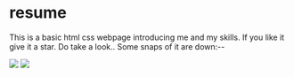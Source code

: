 # resume

This is a basic html css webpage introducing me and my skills.
If you like it give it a star.
Do take a look..
Some snaps of it are down:--

![](images/capture1)
![](images/capture2)
